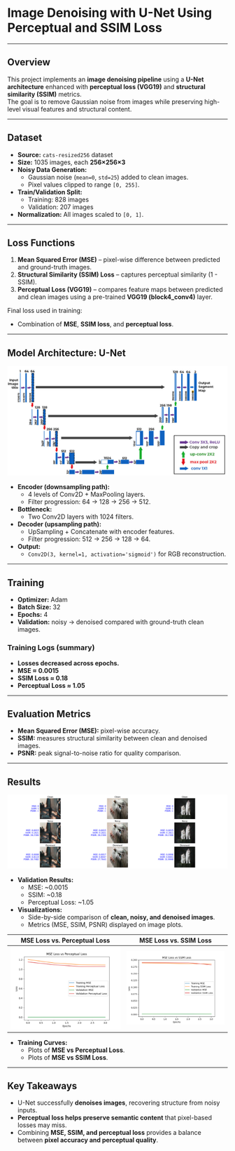 # Image Denoising with U-Net Using Perceptual and SSIM Loss

---

## Overview
This project implements an **image denoising pipeline** using a **U-Net architecture** enhanced with **perceptual loss (VGG19)** and **structural similarity (SSIM)** metrics.  
The goal is to remove Gaussian noise from images while preserving high-level visual features and structural content.

---

## Dataset
- **Source:** `cats-resized256` dataset  
- **Size:** 1035 images, each **256×256×3**  
- **Noisy Data Generation:**  
  - Gaussian noise (`mean=0`, `std=25`) added to clean images.  
  - Pixel values clipped to range `[0, 255]`.  
- **Train/Validation Split:**  
  - Training: 828 images  
  - Validation: 207 images  
- **Normalization:** All images scaled to `[0, 1]`.

---

## Loss Functions
1. **Mean Squared Error (MSE)** – pixel-wise difference between predicted and ground-truth images.  
2. **Structural Similarity (SSIM) Loss** – captures perceptual similarity (1 - SSIM).  
3. **Perceptual Loss (VGG19)** – compares feature maps between predicted and clean images using a pre-trained **VGG19 (block4_conv4)** layer.  

Final loss used in training:  
- Combination of **MSE**, **SSIM loss**, and **perceptual loss**.

---

## Model Architecture: U-Net

![UNet Architecture](Unet_Architecture.png)

- **Encoder (downsampling path):**
  - 4 levels of Conv2D + MaxPooling layers.  
  - Filter progression: 64 → 128 → 256 → 512.  
- **Bottleneck:**  
  - Two Conv2D layers with 1024 filters.  
- **Decoder (upsampling path):**
  - UpSampling + Concatenate with encoder features.  
  - Filter progression: 512 → 256 → 128 → 64.  
- **Output:**  
  - `Conv2D(3, kernel=1, activation='sigmoid')` for RGB reconstruction.  

---

## Training
- **Optimizer:** Adam  
- **Batch Size:** 32  
- **Epochs:** 4  
- **Validation:** noisy → denoised compared with ground-truth clean images.  

### Training Logs (summary)
- **Losses decreased across epochs.**  
- **MSE ≈ 0.0015**  
- **SSIM Loss ≈ 0.18**  
- **Perceptual Loss ≈ 1.05**  

---

## Evaluation Metrics
- **Mean Squared Error (MSE):** pixel-wise accuracy.  
- **SSIM:** measures structural similarity between clean and denoised images.  
- **PSNR:** peak signal-to-noise ratio for quality comparison.  

---

## Results

![Denoised Results](unet-denoised-results.png)

- **Validation Results:**  
  - MSE: ~0.0015  
  - SSIM: ~0.18  
  - Perceptual Loss: ~1.05  
- **Visualizations:**  
  - Side-by-side comparison of **clean, noisy, and denoised images**.  
  - Metrics (MSE, SSIM, PSNR) displayed on image plots.

| MSE Loss vs. Perceptual Loss               | MSE Loss vs. SSIM Loss            |
|------------------------|------------------------|
| ![MSE vs. Perceptual](MSE-Loss-vs-Perceptual-Loss.png)   | ![MSE vs. SSIM](MSE-Loss-vs-SSIM-Loss.png)   |

- **Training Curves:**  
  - Plots of **MSE vs Perceptual Loss**.  
  - Plots of **MSE vs SSIM Loss**.  

---

## Key Takeaways
- U-Net successfully **denoises images**, recovering structure from noisy inputs.  
- **Perceptual loss helps preserve semantic content** that pixel-based losses may miss.  
- Combining **MSE, SSIM, and perceptual loss** provides a balance between **pixel accuracy and perceptual quality**.  
